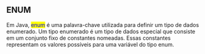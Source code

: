 ## ENUM

Em Java, <mark style="color: blue">enum</mark> é uma palavra-chave utilizada para definir um tipo de dados enumerado. Um tipo enumerado é um tipo de dados especial que consiste em um conjunto fixo de constantes nomeadas. Essas constantes representam os valores possíveis para uma variável do tipo enum.
